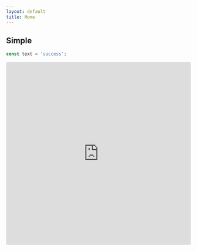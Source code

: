 ```yaml
---
layout: default
title: Home
---
```


## Simple

```javascript
const text = 'success';
```

<iframe src="https://codesandbox.io/embed/github/eustatos/animate-moodboard/tree/master/docs/simple?fontsize=14&module=%2Fsrc%2Findex.js" title="parcel-sandbox" allow="geolocation; microphone; camera; midi; vr; accelerometer; gyroscope; payment; ambient-light-sensor; encrypted-media" style="width:100%; height:500px; border:0; border-radius: 4px; overflow:hidden;" sandbox="allow-modals allow-forms allow-popups allow-scripts allow-same-origin"></iframe>
